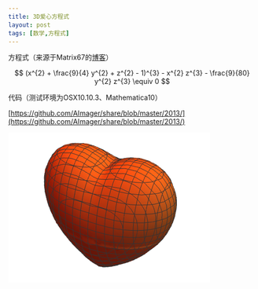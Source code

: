 ```yaml
---
title: 3D爱心方程式
layout: post
tags: [数学,方程式]
---
```


方程式（来源于Matrix67的[博客](http://www.matrix67.com/blog/archives/223)）

$$
(x^{2} + \frac{9}{4} y^{2} + z^{2} - 1)^{3} - x^{2} z^{3} - \frac{9}{80} y^{2} z^{3} \equiv  0
$$

代码（测试环境为OSX10.10.3、Mathematica10）

[https://github.com/AImager/share/blob/master/2013/](https://github.com/AImager/share/blob/master/2013/)


![](/media/img/2013/3D_love.png)